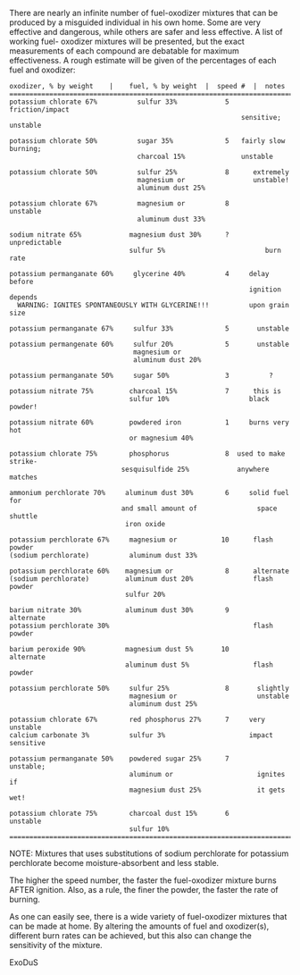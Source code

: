 There are nearly an infinite number of fuel-oxodizer mixtures that can be
produced by a misguided individual in his own home.  Some are very effective
and dangerous, while others are safer and less effective.  A list of working
fuel- oxodizer mixtures will be presented, but the exact measurements of each
compound are debatable for maximum effectiveness.  A rough estimate will be
given of the percentages of each fuel and oxodizer:

    oxodizer, % by weight    |    fuel, % by weight  |  speed #  |  notes
    ============================================================================== 
    potassium chlorate 67%          sulfur 33%            5   friction/impact        
                                                              sensitive; unstable
    
    potassium chlorate 50%          sugar 35%             5   fairly slow burning;   
                                    charcoal 15%              unstable
    
    potassium chlorate 50%          sulfur 25%            8      extremely           
                                    magnesium or                 unstable!
                                    aluminum dust 25%
    
    potassium chlorate 67%          magnesium or          8          unstable        
                                    aluminum dust 33%
    
    sodium nitrate 65%            magnesium dust 30%      ?        unpredictable     
                                  sulfur 5%                         burn rate
    
    potassium permanganate 60%     glycerine 40%          4     delay before         
                                                                ignition depends
      WARNING: IGNITES SPONTANEOUSLY WITH GLYCERINE!!!          upon grain size
    
    potassium permanganate 67%     sulfur 33%             5       unstable
    
    potassium permangenate 60%     sulfur 20%             5       unstable           
                                   magnesium or
                                   aluminum dust 20%
    
    potassium permanganate 50%     sugar 50%              3          ?
    
    potassium nitrate 75%         charcoal 15%            7      this is             
                                  sulfur 10%                    black powder!
    
    potassium nitrate 60%         powdered iron           1     burns very hot       
                                  or magnesium 40%
    
    potassium chlorate 75%        phosphorus              8  used to make strike-    
                                sesquisulfide 25%            anywhere matches
    
    ammonium perchlorate 70%     aluminum dust 30%        6     solid fuel for       
                                and small amount of               space shuttle
                                 iron oxide
    
    potassium perchlorate 67%     magnesium or           10      flash powder
    (sodium perchlorate)          aluminum dust 33%
    
    potassium perchlorate 60%    magnesium or             8      alternate
    (sodium perchlorate)         aluminum dust 20%               flash powder
                                 sulfur 20%
    
    barium nitrate 30%           aluminum dust 30%        9       alternate 
    potassium perchlorate 30%                                    flash powder
    
    barium peroxide 90%          magnesium dust 5%       10       alternate          
                                 aluminum dust 5%                flash powder
    
    potassium perchlorate 50%     sulfur 25%              8       slightly           
                                  magnesium or                    unstable
                                  aluminum dust 25%
    
    potassium chlorate 67%        red phosphorus 27%      7     very unstable
    calcium carbonate 3%          sulfur 3%                     impact sensitive
    
    potassium permanganate 50%    powdered sugar 25%      7       unstable;          
                                  aluminum or                     ignites if
                                  magnesium dust 25%              it gets wet!
    
    potassium chlorate 75%        charcoal dust 15%       6        unstable          
                                  sulfur 10%
    ================================================================================

NOTE: Mixtures that uses substitutions of sodium perchlorate for potassium 
perchlorate become moisture-absorbent and less stable.

The higher the speed number, the faster the fuel-oxodizer mixture burns
AFTER ignition.  Also, as a rule, the finer the powder, the faster the rate of
burning.

As one can easily see, there is a wide variety of fuel-oxodizer mixtures
that can be made at home.  By altering the amounts of fuel and oxodizer(s),
different burn rates can be achieved, but this also can change the sensitivity
of the mixture.

ExoDuS
